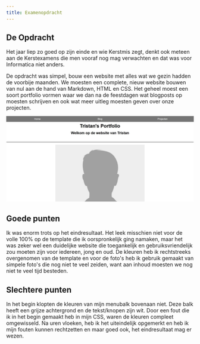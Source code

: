 ```yaml
---
title: Examenopdracht
---
```


## De Opdracht

Het jaar liep zo goed op zijn einde en wie Kerstmis zegt, denkt ook meteen aan de Kerstexamens die men vooraf nog mag verwachten en dat was voor Informatica niet anders.

De opdracht was simpel, bouw een website met alles wat we gezin hadden de voorbije maanden. We moesten een complete, nieuw website bouwen van nul aan de hand van Markdown, HTML en CSS. Het geheel moest een soort portfolio vormen waar we dan na de feestdagen wat blogposts op moesten schrijven en ook wat meer uitleg moesten geven over onze projecten. 

![screenshot van deze website](/assets/images/portfolio-website.jpg)

## Goede punten

Ik was enorm trots op het eindresultaat. Het leek misschien niet voor de volle 100% op de template die ik oorspronkelijk ging namaken, maar het was zeker wel een duidelijke website die toegankelijk en gebruiksvriendelijk zou moeten zijn voor iedereen, jong en oud. De kleuren heb ik rechtstreeks overgenomen van de template en voor de foto's heb ik gebruik gemaakt van simpele foto's die nog niet te veel zeiden, want aan inhoud moesten we nog niet te veel tijd besteden.

## Slechtere punten

In het begin klopten de kleuren van mijn menubalk bovenaan niet. Deze balk heeft een grijze achtergrond en de tekst/knopen zijn wit. Door een fout die ik in het begin gemaakt heb in mijn CSS, waren de kleuren compleet omgewisseld. Na uren vloeken, heb ik het uiteindelijk opgemerkt en heb ik mijn fouten kunnen rechtzetten en maar goed ook, het eindresultaat mag er wezen.